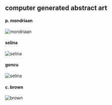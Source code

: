 
## computer generated abstract art

#### p. mondriaan
![mondriaan](https://raw.githubusercontent.com/koraysaritas/imart/master/src/mondriaan/mondriaan.png)

#### selina
![selina](https://raw.githubusercontent.com/koraysaritas/imart/master/src/korora_selina/korora_selina.png)

#### goncu
![selina](https://raw.githubusercontent.com/koraysaritas/imart/master/src/goncu/goncu.png)

#### c. brown
![brown](https://raw.githubusercontent.com/koraysaritas/imart/master/src/charlie_brown/charlie_brown.png)